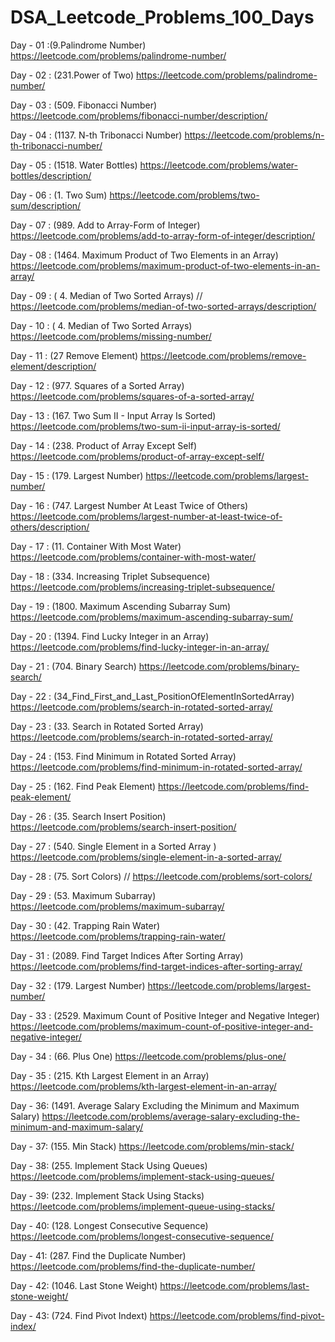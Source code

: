 # DSA_Leetcode_Problems_100_Days


Day - 01  :(9.Palindrome Number) https://leetcode.com/problems/palindrome-number/


Day - 02 : (231.Power of Two) https://leetcode.com/problems/palindrome-number/


Day - 03 : (509. Fibonacci Number) https://leetcode.com/problems/fibonacci-number/description/


Day - 04 : (1137. N-th Tribonacci Number) https://leetcode.com/problems/n-th-tribonacci-number/


Day - 05 : (1518. Water Bottles) https://leetcode.com/problems/water-bottles/description/


Day - 06 : (1. Two Sum) https://leetcode.com/problems/two-sum/description/


Day - 07 : (989. Add to Array-Form of Integer) https://leetcode.com/problems/add-to-array-form-of-integer/description/


Day - 08 : (1464. Maximum Product of Two Elements in an Array)  https://leetcode.com/problems/maximum-product-of-two-elements-in-an-array/


Day - 09 : ( 4. Median of Two Sorted Arrays)  // https://leetcode.com/problems/median-of-two-sorted-arrays/description/


Day - 10 : ( 4. Median of Two Sorted Arrays)  https://leetcode.com/problems/missing-number/


Day - 11 : (27 Remove Element)  https://leetcode.com/problems/remove-element/description/


Day - 12 : (977. Squares of a Sorted Array) https://leetcode.com/problems/squares-of-a-sorted-array/


Day - 13 : (167. Two Sum II - Input Array Is Sorted) https://leetcode.com/problems/two-sum-ii-input-array-is-sorted/


Day - 14 : (238. Product of Array Except Self) https://leetcode.com/problems/product-of-array-except-self/


Day - 15 : (179. Largest Number) https://leetcode.com/problems/largest-number/


Day - 16 : (747. Largest Number At Least Twice of Others) https://leetcode.com/problems/largest-number-at-least-twice-of-others/description/


Day - 17 : (11. Container With Most Water) https://leetcode.com/problems/container-with-most-water/


Day - 18 : (334. Increasing Triplet Subsequence) https://leetcode.com/problems/increasing-triplet-subsequence/


Day - 19 : (1800. Maximum Ascending Subarray Sum) https://leetcode.com/problems/maximum-ascending-subarray-sum/


Day - 20 : (1394. Find Lucky Integer in an Array) https://leetcode.com/problems/find-lucky-integer-in-an-array/


Day - 21 : (704. Binary Search) https://leetcode.com/problems/binary-search/


Day - 22 : (34_Find_First_and_Last_PositionOfElementInSortedArray) https://leetcode.com/problems/search-in-rotated-sorted-array/


Day - 23 : (33. Search in Rotated Sorted Array) https://leetcode.com/problems/search-in-rotated-sorted-array/


Day - 24 : (153. Find Minimum in Rotated Sorted Array) https://leetcode.com/problems/find-minimum-in-rotated-sorted-array/


Day - 25 : (162. Find Peak Element) https://leetcode.com/problems/find-peak-element/


Day - 26 : (35. Search Insert Position) https://leetcode.com/problems/search-insert-position/


Day - 27 : (540. Single Element in a Sorted Array
) https://leetcode.com/problems/single-element-in-a-sorted-array/


Day - 28 : (75. Sort Colors) // https://leetcode.com/problems/sort-colors/


Day - 29 : (53. Maximum Subarray) https://leetcode.com/problems/maximum-subarray/


Day - 30 : (42. Trapping Rain Water) https://leetcode.com/problems/trapping-rain-water/


Day - 31 : (2089. Find Target Indices After Sorting Array) https://leetcode.com/problems/find-target-indices-after-sorting-array/


Day - 32 : (179. Largest Number) https://leetcode.com/problems/largest-number/


Day - 33 : (2529. Maximum Count of Positive Integer and Negative Integer) https://leetcode.com/problems/maximum-count-of-positive-integer-and-negative-integer/


Day - 34 : (66. Plus One) https://leetcode.com/problems/plus-one/


Day - 35 : (215. Kth Largest Element in an Array)  https://leetcode.com/problems/kth-largest-element-in-an-array/


Day - 36: (1491. Average Salary Excluding the Minimum and Maximum Salary) https://leetcode.com/problems/average-salary-excluding-the-minimum-and-maximum-salary/


Day - 37: (155. Min Stack) https://leetcode.com/problems/min-stack/


Day - 38: (255. Implement Stack Using Queues)  https://leetcode.com/problems/implement-stack-using-queues/


Day - 39: (232. Implement Stack Using Stacks)  https://leetcode.com/problems/implement-queue-using-stacks/


Day - 40: (128. Longest Consecutive Sequence) https://leetcode.com/problems/longest-consecutive-sequence/


Day - 41: (287. Find the Duplicate Number) https://leetcode.com/problems/find-the-duplicate-number/


Day - 42: (1046. Last Stone Weight) https://leetcode.com/problems/last-stone-weight/


Day - 43: (724. Find Pivot Indext) https://leetcode.com/problems/find-pivot-index/